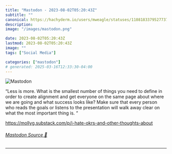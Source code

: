 ```yaml
---
title: "Mastodon - 2023-08-02T05:20:43Z"
subtitle: ""
canonical: https://hachyderm.io/users/mweagle/statuses/110818337952773725
description:
image: "/images/mastodon.png"

date: 2023-08-02T05:20:43Z
lastmod: 2023-08-02T05:20:43Z
image: ""
tags: ["Social Media"]

categories: ["mastodon"]
# generated: 2025-03-16T12:33:30-04:00
---
```

![Mastodon](/images/mastodon.png)

<p>“Less is more. What is the smallest number of things you need to define in order to create alignment and get everyone on the same page about where we are going and what success looks like? Make sure that every person who reads the goals or listens to the presentation will walk away clear on what the most important thing is. “</p><p><a href="https://mollyg.substack.com/p/i-hate-okrs-and-other-thoughts-about" target="_blank" rel="nofollow noopener noreferrer" translate="no"><span class="invisible">https://</span><span class="ellipsis">mollyg.substack.com/p/i-hate-o</span><span class="invisible">krs-and-other-thoughts-about</span></a></p>


###### [Mastodon Source 🐘](https://hachyderm.io/@mweagle/110818337952773725)

___
